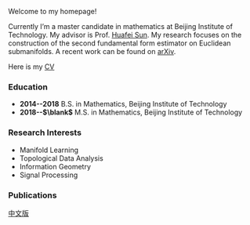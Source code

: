 Welcome to my homepage!

Currently I’m a master candidate in mathematics at Beijing Institute of Technology. My advisor is Prof. [Huafei Sun](https://math.bit.edu.cn/szdw/azcpl/js/shf/index.htm). My research focuses on the construction of the second fundamental form estimator on Euclidean submanifolds. A recent work can be found on [arXiv](https://arxiv.org/abs/1905.10725).

Here is my [CV](cv.pdf)

### Education

- **2014--2018** B.S. in Mathematics, Beijing Institute of Technology 
- **2018--$\blank$**     M.S. in Mathematics, Beijing Institute of Technology

### Research Interests

- Manifold Learning
- Topological Data Analysis
- Information Geometry
- Signal Processing

### Publications



[中文版](index-ch.md)
